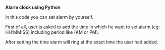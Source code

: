 **Alarm clock using Python**

In this code you can set alarm by yourself.

First of all, user is asked to add the time in which he want to set alarm (eg: HH:MM:SS) including period like (AM or PM).

After setting the time alarm will ring at the exact time the user had added.

